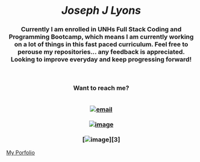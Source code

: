 


***<h1 align="center" color="red"> Joseph J Lyons </h1>***


<h3 align="center"> Currently I am enrolled in UNHs Full Stack Coding and Programming Bootcamp, which means I am currently working on a lot of things in this fast paced curriculum. Feel free to perouse my repositories... any feedback is appreciated. Looking to improve everyday and keep progressing forward! </h3> <br>

<h3 style="text-align: center"> Want to reach me?
<br>
<br>

 [![email](	https://img.shields.io/badge/Gmail-D14836?style=for-the-badge&logo=gmail&logoColor=white)][1] <br><br>
 [![image](https://img.shields.io/badge/LinkedIn-0077B5?style=for-the-badge&logo=linkedin&logoColor=white)][2] <br><br>
 [![image](	https://img.shields.io/badge/GitHub-100000?style=for-the-badge&logo=github&logoColor=white)][3]
</h3>

[1]: mailto:josephjlyons90@gmail.com
[2]: https://www.linkedin.com/in/joseph-lyons-0a2630200/
[My Porfolio](https://josephjlyons.github.io/Responsive-Portfolio/)
<!--
**Josephjlyons/Josephjlyons** is a ✨ _special_ ✨ repository because its `README.md` (this file) appears on your GitHub profile.

Here are some ideas to get you started:

- 🔭 I’m currently working on ...
- 🌱 I’m currently learning ...
- 👯 I’m looking to collaborate on ...
- 🤔 I’m looking for help with ...
- 💬 Ask me about ...
- 📫 How to reach me: ...
- 😄 Pronouns: ...
- ⚡ Fun fact: ...
-->
